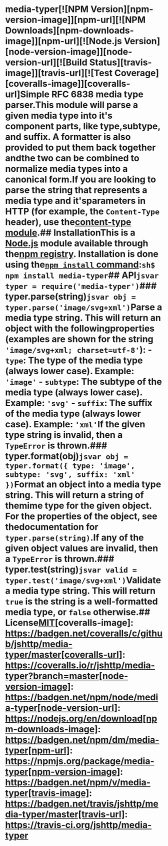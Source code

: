 # media-typer[![NPM Version][npm-version-image]][npm-url][![NPM Downloads][npm-downloads-image]][npm-url][![Node.js Version][node-version-image]][node-version-url][![Build Status][travis-image]][travis-url][![Test Coverage][coveralls-image]][coveralls-url]Simple RFC 6838 media type parser.This module will parse a given media type into it's component parts, like type,subtype, and suffix. A formatter is also provided to put them back together andthe two can be combined to normalize media types into a canonical form.If you are looking to parse the string that represents a media type and it'sparameters in HTTP (for example, the `Content-Type` header), use the[content-type module](https://www.npmjs.com/package/content-type).## InstallationThis is a [Node.js](https://nodejs.org/en/) module available through the[npm registry](https://www.npmjs.com/). Installation is done using the[`npm install` command](https://docs.npmjs.com/getting-started/installing-npm-packages-locally):```sh$ npm install media-typer```## API<!-- eslint-disable no-unused-vars -->```jsvar typer = require('media-typer')```### typer.parse(string)<!-- eslint-disable no-undef, no-unused-vars -->```jsvar obj = typer.parse('image/svg+xml')```Parse a media type string. This will return an object with the followingproperties (examples are shown for the string `'image/svg+xml; charset=utf-8'`): - `type`: The type of the media type (always lower case). Example: `'image'` - `subtype`: The subtype of the media type (always lower case). Example: `'svg'` - `suffix`: The suffix of the media type (always lower case). Example: `'xml'`If the given type string is invalid, then a `TypeError` is thrown.### typer.format(obj)<!-- eslint-disable no-undef, no-unused-vars -->```jsvar obj = typer.format({ type: 'image', subtype: 'svg', suffix: 'xml' })```Format an object into a media type string. This will return a string of themime type for the given object. For the properties of the object, see thedocumentation for `typer.parse(string)`.If any of the given object values are invalid, then a `TypeError` is thrown.### typer.test(string)<!-- eslint-disable no-undef, no-unused-vars -->```jsvar valid = typer.test('image/svg+xml')```Validate a media type string. This will return `true` is the string is a well-formatted media type, or `false` otherwise.## License[MIT](LICENSE)[coveralls-image]: https://badgen.net/coveralls/c/github/jshttp/media-typer/master[coveralls-url]: https://coveralls.io/r/jshttp/media-typer?branch=master[node-version-image]: https://badgen.net/npm/node/media-typer[node-version-url]: https://nodejs.org/en/download[npm-downloads-image]: https://badgen.net/npm/dm/media-typer[npm-url]: https://npmjs.org/package/media-typer[npm-version-image]: https://badgen.net/npm/v/media-typer[travis-image]: https://badgen.net/travis/jshttp/media-typer/master[travis-url]: https://travis-ci.org/jshttp/media-typer
